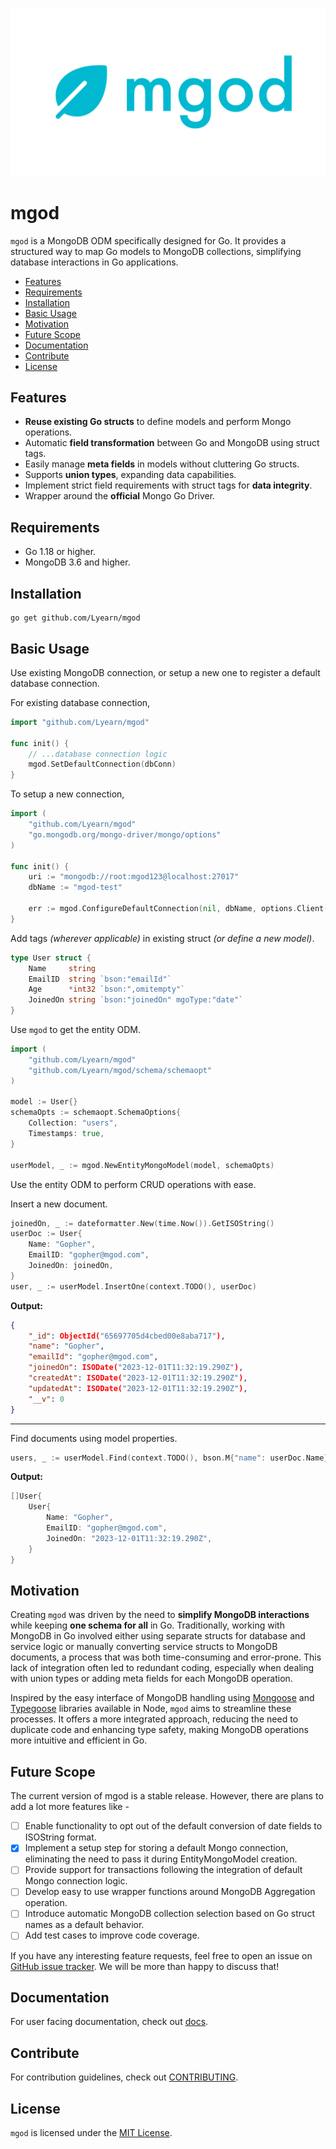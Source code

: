 <!-- prettier-ignore-start -->
<!-- markdownlint-disable-next-line MD041 -->
![logo](./images/logo.png)
<!-- prettier-ignore-end -->

# mgod

`mgod` is a MongoDB ODM specifically designed for Go. It provides a structured way to map Go models to MongoDB collections, simplifying database interactions in Go applications.

- [Features](#features)
- [Requirements](#requirements)
- [Installation](#installation)
- [Basic Usage](#basic-usage)
- [Motivation](#motivation)
- [Future Scope](#future-scope)
- [Documentation](#documentation)
- [Contribute](#contribute)
- [License](#license)

## Features
- **Reuse existing Go structs** to define models and perform Mongo operations.
- Automatic **field transformation** between Go and MongoDB using struct tags.
- Easily manage **meta fields** in models without cluttering Go structs.
- Supports **union types**, expanding data capabilities.
- Implement strict field requirements with struct tags for **data integrity**.
- Wrapper around the **official** Mongo Go Driver.

## Requirements
- Go 1.18 or higher.
- MongoDB 3.6 and higher.

## Installation
```
go get github.com/Lyearn/mgod
```

## Basic Usage
Use existing MongoDB connection, or setup a new one to register a default database connection.

For existing database connection,
```go
import "github.com/Lyearn/mgod"

func init() {
	// ...database connection logic
	mgod.SetDefaultConnection(dbConn)
}
```

To setup a new connection,
```go
import (
	"github.com/Lyearn/mgod"
	"go.mongodb.org/mongo-driver/mongo/options"
)

func init() {
	uri := "mongodb://root:mgod123@localhost:27017"
	dbName := "mgod-test"

	err := mgod.ConfigureDefaultConnection(nil, dbName, options.Client().ApplyURI(uri))
}
```

Add tags _(wherever applicable)_ in existing struct _(or define a new model)_.
```go
type User struct {
	Name     string
	EmailID  string `bson:"emailId"`
	Age      *int32 `bson:",omitempty"`
	JoinedOn string `bson:"joinedOn" mgoType:"date"`
}
```

Use `mgod` to get the entity ODM.
```go
import (
	"github.com/Lyearn/mgod"
	"github.com/Lyearn/mgod/schema/schemaopt"
)

model := User{}
schemaOpts := schemaopt.SchemaOptions{
	Collection: "users",
	Timestamps: true,
}

userModel, _ := mgod.NewEntityMongoModel(model, schemaOpts)
```

Use the entity ODM to perform CRUD operations with ease.

Insert a new document.
```go
joinedOn, _ := dateformatter.New(time.Now()).GetISOString()
userDoc := User{
	Name: "Gopher",
	EmailID: "gopher@mgod.com",
	JoinedOn: joinedOn,
}
user, _ := userModel.InsertOne(context.TODO(), userDoc)
```

**Output:**
```json
{
	"_id": ObjectId("65697705d4cbed00e8aba717"),
	"name": "Gopher",
	"emailId": "gopher@mgod.com",
	"joinedOn": ISODate("2023-12-01T11:32:19.290Z"),
	"createdAt": ISODate("2023-12-01T11:32:19.290Z"),
	"updatedAt": ISODate("2023-12-01T11:32:19.290Z"),
	"__v": 0
}
```
---

Find documents using model properties.

```go
users, _ := userModel.Find(context.TODO(), bson.M{"name": userDoc.Name})
```

**Output:**
```go
[]User{
	User{
		Name: "Gopher",
		EmailID: "gopher@mgod.com",
		JoinedOn: "2023-12-01T11:32:19.290Z",
	}
}
```

## Motivation
Creating `mgod` was driven by the need to **simplify MongoDB interactions** while keeping **one schema for all** in Go. Traditionally, working with MongoDB in Go involved either using separate structs for database and service logic or manually converting service structs to MongoDB documents, a process that was both time-consuming and error-prone. This lack of integration often led to redundant coding, especially when dealing with union types or adding meta fields for each MongoDB operation.

Inspired by the easy interface of MongoDB handling using [Mongoose](https://github.com/Automattic/mongoose) and [Typegoose](https://github.com/typegoose/typegoose) libraries available in Node, `mgod` aims to streamline these processes. It offers a more integrated approach, reducing the need to duplicate code and enhancing type safety, making MongoDB operations more intuitive and efficient in Go.

## Future Scope
The current version of mgod is a stable release. However, there are plans to add a lot more features like -
- [ ] Enable functionality to opt out of the default conversion of date fields to ISOString format.
- [x] Implement a setup step for storing a default Mongo connection, eliminating the need to pass it during EntityMongoModel creation.
- [ ] Provide support for transactions following the integration of default Mongo connection logic.
- [ ] Develop easy to use wrapper functions around MongoDB Aggregation operation.
- [ ] Introduce automatic MongoDB collection selection based on Go struct names as a default behavior.
- [ ] Add test cases to improve code coverage.

If you have any interesting feature requests, feel free to open an issue on [GitHub issue tracker](https://github.com/Lyearn/mgod/issues). We will be more than happy to discuss that!

## Documentation
For user facing documentation, check out [docs](docs/README.md).

## Contribute
For contribution guidelines, check out [CONTRIBUTING](CONTRIBUTING.md).

<!-- ## Documentation -->

## License
`mgod` is licensed under the [MIT License](LICENSE).
